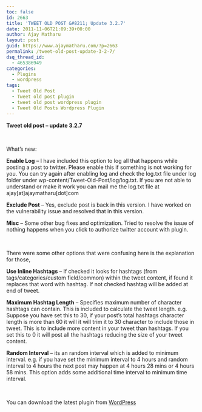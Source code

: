 ```yaml
---
toc: false
id: 2663
title: 'TWEET OLD POST &#8211; Update 3.2.7'
date: 2011-11-06T21:09:39+00:00
author: Ajay Matharu
layout: post
guid: https://www.ajaymatharu.com/?p=2663
permalink: /tweet-old-post-update-3-2-7/
dsq_thread_id:
  - 465386949
categories:
  - Plugins
  - wordpress
tags:
  - Tweet Old Post
  - Tweet old post plugin
  - tweet old post wordpress plugin
  - Tweet Old Posts Wordpress Plugin
---
```

**Tweet old post &#8211; update 3.2.7**

&nbsp;

What&#8217;s new:

**Enable Log** &#8211; I have included this option to log all that happens while posting a post to twitter. Please enable this if something is not working for you. You can try again after enabling log and check the log.txt file under log folder under wp-content/Tweet-Old-Post/log/log.txt. If you are not able to understand or make it work you can mail me the log.txt file at ajay[at]ajaymatharu[dot]com

**Exclude Post** &#8211; Yes, exclude post is back in this version. I have worked on the vulnerability issue and resolved that in this version.

**Misc** &#8211; Some other bug fixes and optimization. Tried to resolve the issue of nothing happens when you click to authorize twitter account with plugin.

&nbsp;

There were some other options that were confusing here is the explanation for those,

**Use Inline Hashtags** &#8211; If checked it looks for hashtags (from tags/categories/custom field/common) within the tweet content, if found it replaces that word with hashtag. If not checked hashtag will be added at end of tweet.

**Maximum Hashtag Length** &#8211; Specifies maximum number of character hashtags can contain. This is included to calculate the tweet length. e.g. Suppose you have set this to 30, if your post&#8217;s total hashtags character length is more than 60 it will it will trim it to 30 character to include those in tweet. This is to include more content in your tweet than hashtags. If you set this to 0 it will post all the hashtags reducing the size of your tweet content.

**Random Interval** &#8211; its an random interval which is added to minimum interval. e.g. if you have set the minimum interval to 4 hours and random interval to 4 hours the next post may happen at 4 hours 28 mins or 4 hours 58 mins. This option adds some additional time interval to minimum time interval.

&nbsp;

You can download the latest plugin from <a title="Tweet Old Post Download Link" href="https://wordpress.org/extend/plugins/tweet-old-post/" target="_blank">WordPress</a>
